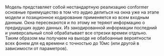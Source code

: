 Модель представляет собой нестандартную реализацию conformer основные приемущество в том что аудио делиться на окна уже на этапе модели и позиционное кодирование применяется ко всем входным данным. Окна пересекаются и по этому не теряют информацию о предидущих аудио данных.
Из закодированной информации последний и универсальный слой обрабатывает все отрезки времеи отдльно. Таким образом мы получаем на выходе не обабоанные вероятности всех фонем для ед времени с точностью до 10мс (или другой в зависимости от параметров).